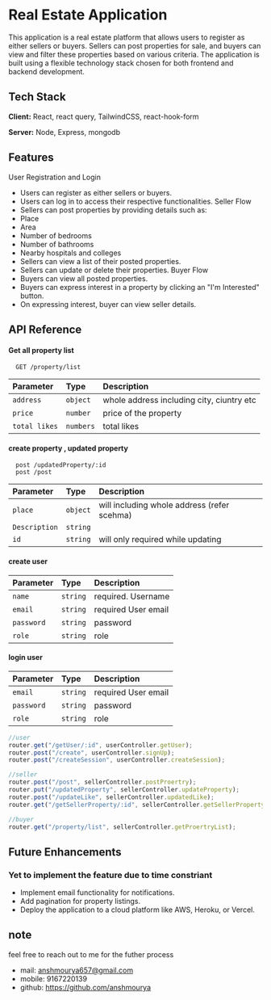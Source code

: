 
# Real Estate Application

This application is a real estate platform that allows users to register as either sellers or buyers. Sellers can post properties for sale, and buyers can view and filter these properties based on various criteria. The application is built using a flexible technology stack chosen for both frontend and backend development.


## Tech Stack

**Client:** React, react query, TailwindCSS, react-hook-form

**Server:** Node, Express, mongodb


## Features

User Registration and Login
- Users can register as either sellers or buyers.
- Users can log in to access their respective functionalities.
Seller Flow
- Sellers can post properties by providing details such as:
- Place
- Area
- Number of bedrooms
- Number of bathrooms
- Nearby hospitals and colleges
- Sellers can view a list of their posted properties.
- Sellers can update or delete their properties.
Buyer Flow
- Buyers can view all posted properties.
- Buyers can express interest in a property by clicking an "I'm Interested" button.
- On expressing interest, buyer can view seller details.



## API Reference

#### Get all property list

```http
  GET /property/list
```

| Parameter | Type     | Description                |
| :-------- | :------- | :------------------------- |
| `address` | `object` | whole address including city, ciuntry etc |
| `price` | `number` | price of the property |
| `total likes` | `numbers` | total likes |


#### create property , updated property

```http
  post /updatedProperty/:id
  post /post
```

| Parameter | Type     | Description                       |
| :-------- | :------- | :-------------------------------- |
| `place`      | `object` |will including whole address (refer scehma) |
| `Description`      | `string` | |
| `id`      | `string` | will only required while updating|


#### create user

| Parameter | Type     | Description                |
| :-------- | :------- | :------------------------- |
| `name` | `string` | required. Username |
| `email` | `string` |required User email |
| `password` | `string` | password |
| `role` | `string` | role |


#### login user

| Parameter | Type     | Description                |
| :-------- | :------- | :------------------------- |
| `email` | `string` |required User email |
| `password` | `string` | password |
| `role` | `string` | role |



```js
//user
router.get("/getUser/:id", userController.getUser);
router.post("/create", userController.signUp);
router.post("/createSession", userController.createSession);

//seller
router.post("/post", sellerController.postProertry);
router.put("/updatedProperty", sellerController.updateProperty);
router.post("/updateLike", sellerController.updatedLike);
router.get("/getSellerProperty/:id", sellerController.getSellerProperty);

//buyer
router.get("/property/list", sellerController.getProertryList);
```



## Future Enhancements

### Yet to implement the feature due to time constriant

- Implement email functionality for notifications.
- Add pagination for property listings.
- Deploy the application to a cloud platform like AWS, Heroku, or Vercel.
## note

feel free to reach out to me for the futher process
- mail: anshmourya657@gmail.com
- mobile: 9167220139
- github: https://github.com/anshmourya